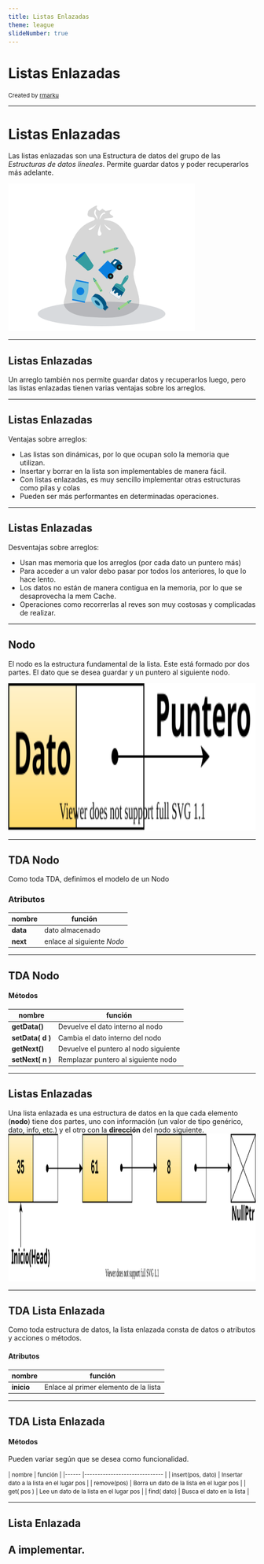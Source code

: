 ```yaml
---
title: Listas Enlazadas 
theme: league 
slideNumber: true
---
```


# Listas Enlazadas

<small>Created by
<a href="https://t.me/rmarku" target="_blank">
<i class="fab fa-telegram-plane"></i>rmarku
</a>
</small>

---

# Listas Enlazadas

Las listas enlazadas son una Estructura de datos del grupo de las *Estructuras de datos lineales*. Permite guardar datos
y poder recuperarlos más adelante.

<img src="images/listas/bag.svg" alt="" class="noBorder" style="height: 300px;">

---

## Listas Enlazadas

Un arreglo también nos permite guardar datos y recuperarlos luego, pero las listas enlazadas tienen varias ventajas
sobre los arreglos.

---

## Listas Enlazadas

Ventajas sobre arreglos:

* Las listas son dinámicas, por lo que ocupan solo la memoria que utilizan.
* Insertar y borrar en la lista son implementables de manera fácil.
* Con listas enlazadas, es muy sencillo implementar otras estructuras como pilas y colas
* Pueden ser más performantes en determinadas operaciones.

---

## Listas Enlazadas

Desventajas sobre arreglos:

* Usan mas memoria que los arreglos (por cada dato un puntero más)
* Para acceder a un valor debo pasar por todos los anteriores, lo que lo hace lento.
* Los datos no están de manera contigua en la memoria, por lo que se desaprovecha la mem Cache.
* Operaciones como recorrerlas al reves son muy costosas y complicadas de realizar.

---

## Nodo

El nodo es la estructura fundamental de la lista. Este está formado por dos partes. El dato que se desea guardar y un
puntero al siguiente nodo.

<img src="images/listas/Nodo.svg" alt="" class="noBorder" style="height: 300px;">

---

## TDA Nodo

Como toda TDA, definimos el modelo de un Nodo

### Atributos

| nombre    | función                       |
|------	    |------------------------------	|
| **data**  | dato almacenado               |
| **next**  | enlace al siguiente  *Nodo*   |

---

## TDA Nodo

#### Métodos

| nombre            | función                               |
|------	            |------------------------------	        |
| **getData()**     | Devuelve el dato interno al nodo      |
| **setData( d )**  | Cambia el dato interno del nodo       |
| **getNext()**     | Devuelve el puntero al nodo siguiente |
| **setNext( n )**  | Remplazar puntero al siguiente nodo   |

---

## Listas Enlazadas

Una lista enlazada es una estructura de datos en la que cada elemento (**nodo**) tiene dos partes, uno con información
(un valor de tipo genérico, dato, info, etc.) y el otro con la **dirección** del nodo siguiente.
<img src="images/listas/ListaEnlazada.svg" alt="" class="noBorder" style="height: 300px;">

---

## TDA Lista Enlazada

Como toda estructura de datos, la lista enlazada consta de datos o atributos y acciones o métodos.

#### Atributos

| nombre      | función                               |
|------	      |------------------------------	      |
| **inicio**  | Enlace al primer elemento de la lista |

---

## TDA Lista Enlazada

#### Métodos

Pueden variar según que se desea como funcionalidad.

<small>
| nombre      | función                               |
|------	      |------------------------------	      |
| insert(pos, dato)  | Insertar dato a la lista en el lugar pos |
| remove(pos)  | Borra un dato de la lista en el lugar pos |
| get( pos )  | Lee un dato de la lista en el lugar pos |
| find( dato)  | Busca el dato en la lista |
</small>

---

## Lista Enlazada

## A implementar.
